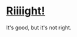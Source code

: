 # [Riiiight!](http://riiiight.surge.sh/?image=http://24.media.tumblr.com/8d80d9273deeef979f7dbfa421de8049/tumblr_mqz0pvxDH51rmk2tko1_500.gif)

It's good, but it's not right.

